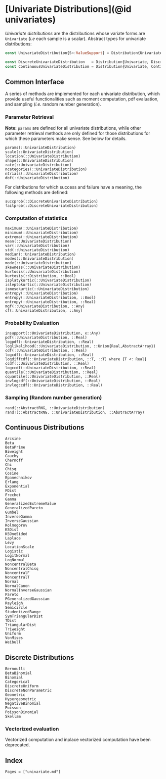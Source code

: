 # [Univariate Distributions](@id univariates)

*Univariate distributions* are the distributions whose variate forms are `Univariate` (*i.e* each sample is a scalar). Abstract types for univariate distributions:

```julia
const UnivariateDistribution{S<:ValueSupport} = Distribution{Univariate,S}

const DiscreteUnivariateDistribution   = Distribution{Univariate, Discrete}
const ContinuousUnivariateDistribution = Distribution{Univariate, Continuous}
```

## Common Interface

A series of methods are implemented for each univariate distribution, which provide
useful functionalities such as moment computation, pdf evaluation, and sampling
(*i.e.* random number generation).

### Parameter Retrieval

**Note:** `params` are defined for all univariate distributions, while other parameter
retrieval methods are only defined for those distributions for which these parameters make sense.
See below for details.

```@docs
params(::UnivariateDistribution)
scale(::UnivariateDistribution)
location(::UnivariateDistribution)
shape(::UnivariateDistribution)
rate(::UnivariateDistribution)
ncategories(::UnivariateDistribution)
ntrials(::UnivariateDistribution)
dof(::UnivariateDistribution)
```

For distributions for which success and failure have a meaning,
the following methods are defined:
```@docs
succprob(::DiscreteUnivariateDistribution)
failprob(::DiscreteUnivariateDistribution)
```


### Computation of statistics

```@docs
maximum(::UnivariateDistribution)
minimum(::UnivariateDistribution)
extrema(::UnivariateDistribution)
mean(::UnivariateDistribution)
var(::UnivariateDistribution)
std(::UnivariateDistribution)
median(::UnivariateDistribution)
modes(::UnivariateDistribution)
mode(::UnivariateDistribution)
skewness(::UnivariateDistribution)
kurtosis(::UnivariateDistribution)
kurtosis(::Distribution, ::Bool)
isplatykurtic(::UnivariateDistribution)
isleptokurtic(::UnivariateDistribution)
ismesokurtic(::UnivariateDistribution)
entropy(::UnivariateDistribution)
entropy(::UnivariateDistribution, ::Bool)
entropy(::UnivariateDistribution, ::Real)
mgf(::UnivariateDistribution, ::Any)
cf(::UnivariateDistribution, ::Any)
```

### Probability Evaluation

```@docs
insupport(::UnivariateDistribution, x::Any)
pdf(::UnivariateDistribution, ::Real)
logpdf(::UnivariateDistribution, ::Real)
loglikelihood(::UnivariateDistribution, ::Union{Real,AbstractArray})
cdf(::UnivariateDistribution, ::Real)
logcdf(::UnivariateDistribution, ::Real)
logdiffcdf(::UnivariateDistribution, ::T, ::T) where {T <: Real}
ccdf(::UnivariateDistribution, ::Real)
logccdf(::UnivariateDistribution, ::Real)
quantile(::UnivariateDistribution, ::Real)
cquantile(::UnivariateDistribution, ::Real)
invlogcdf(::UnivariateDistribution, ::Real)
invlogccdf(::UnivariateDistribution, ::Real)
```

### Sampling (Random number generation)
```@docs
rand(::AbstractRNG, ::UnivariateDistribution)
rand!(::AbstractRNG, ::UnivariateDistribution, ::AbstractArray)
```

## Continuous Distributions

```@docs
Arcsine
Beta
BetaPrime
Biweight
Cauchy
Chernoff
Chi
Chisq
Cosine
Epanechnikov
Erlang
Exponential
FDist
Frechet
Gamma
GeneralizedExtremeValue
GeneralizedPareto
Gumbel
InverseGamma
InverseGaussian
Kolmogorov
KSDist
KSOneSided
Laplace
Levy
LocationScale
Logistic
LogitNormal
LogNormal
NoncentralBeta
NoncentralChisq
NoncentralF
NoncentralT
Normal
NormalCanon
NormalInverseGaussian
Pareto
PGeneralizedGaussian
Rayleigh
Semicircle
StudentizedRange
SymTriangularDist
TDist
TriangularDist
Triweight
Uniform
VonMises
Weibull
```

## Discrete Distributions

```@docs
Bernoulli
BetaBinomial
Binomial
Categorical
DiscreteUniform
DiscreteNonParametric
Geometric
Hypergeometric
NegativeBinomial
Poisson
PoissonBinomial
Skellam
```

### Vectorized evaluation

Vectorized computation and inplace vectorized computation have been deprecated.

## Index

```@index
Pages = ["univariate.md"]
```
